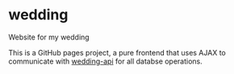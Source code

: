 # wedding
Website for my wedding

This is a GitHub pages project, a pure frontend that uses AJAX to communicate with [wedding-api](https://github.com/jmteachw/wedding-api) for all databse operations.
